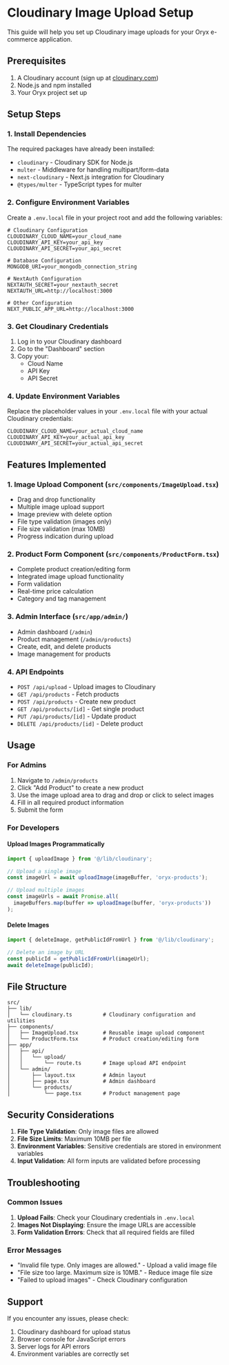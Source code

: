 # Cloudinary Image Upload Setup

This guide will help you set up Cloudinary image uploads for your Oryx e-commerce application.

## Prerequisites

1. A Cloudinary account (sign up at [cloudinary.com](https://cloudinary.com))
2. Node.js and npm installed
3. Your Oryx project set up

## Setup Steps

### 1. Install Dependencies

The required packages have already been installed:
- `cloudinary` - Cloudinary SDK for Node.js
- `multer` - Middleware for handling multipart/form-data
- `next-cloudinary` - Next.js integration for Cloudinary
- `@types/multer` - TypeScript types for multer

### 2. Configure Environment Variables

Create a `.env.local` file in your project root and add the following variables:

```env
# Cloudinary Configuration
CLOUDINARY_CLOUD_NAME=your_cloud_name
CLOUDINARY_API_KEY=your_api_key
CLOUDINARY_API_SECRET=your_api_secret

# Database Configuration
MONGODB_URI=your_mongodb_connection_string

# NextAuth Configuration
NEXTAUTH_SECRET=your_nextauth_secret
NEXTAUTH_URL=http://localhost:3000

# Other Configuration
NEXT_PUBLIC_APP_URL=http://localhost:3000
```

### 3. Get Cloudinary Credentials

1. Log in to your Cloudinary dashboard
2. Go to the "Dashboard" section
3. Copy your:
   - Cloud Name
   - API Key
   - API Secret

### 4. Update Environment Variables

Replace the placeholder values in your `.env.local` file with your actual Cloudinary credentials:

```env
CLOUDINARY_CLOUD_NAME=your_actual_cloud_name
CLOUDINARY_API_KEY=your_actual_api_key
CLOUDINARY_API_SECRET=your_actual_api_secret
```

## Features Implemented

### 1. Image Upload Component (`src/components/ImageUpload.tsx`)

- Drag and drop functionality
- Multiple image upload support
- Image preview with delete option
- File type validation (images only)
- File size validation (max 10MB)
- Progress indication during upload

### 2. Product Form Component (`src/components/ProductForm.tsx`)

- Complete product creation/editing form
- Integrated image upload functionality
- Form validation
- Real-time price calculation
- Category and tag management

### 3. Admin Interface (`src/app/admin/`)

- Admin dashboard (`/admin`)
- Product management (`/admin/products`)
- Create, edit, and delete products
- Image management for products

### 4. API Endpoints

- `POST /api/upload` - Upload images to Cloudinary
- `GET /api/products` - Fetch products
- `POST /api/products` - Create new product
- `GET /api/products/[id]` - Get single product
- `PUT /api/products/[id]` - Update product
- `DELETE /api/products/[id]` - Delete product

## Usage

### For Admins

1. Navigate to `/admin/products`
2. Click "Add Product" to create a new product
3. Use the image upload area to drag and drop or click to select images
4. Fill in all required product information
5. Submit the form

### For Developers

#### Upload Images Programmatically

```typescript
import { uploadImage } from '@/lib/cloudinary';

// Upload a single image
const imageUrl = await uploadImage(imageBuffer, 'oryx-products');

// Upload multiple images
const imageUrls = await Promise.all(
  imageBuffers.map(buffer => uploadImage(buffer, 'oryx-products'))
);
```

#### Delete Images

```typescript
import { deleteImage, getPublicIdFromUrl } from '@/lib/cloudinary';

// Delete an image by URL
const publicId = getPublicIdFromUrl(imageUrl);
await deleteImage(publicId);
```

## File Structure

```
src/
├── lib/
│   └── cloudinary.ts          # Cloudinary configuration and utilities
├── components/
│   ├── ImageUpload.tsx        # Reusable image upload component
│   └── ProductForm.tsx        # Product creation/editing form
├── app/
│   ├── api/
│   │   └── upload/
│   │       └── route.ts       # Image upload API endpoint
│   └── admin/
│       ├── layout.tsx         # Admin layout
│       ├── page.tsx           # Admin dashboard
│       └── products/
│           └── page.tsx       # Product management page
```

## Security Considerations

1. **File Type Validation**: Only image files are allowed
2. **File Size Limits**: Maximum 10MB per file
3. **Environment Variables**: Sensitive credentials are stored in environment variables
4. **Input Validation**: All form inputs are validated before processing

## Troubleshooting

### Common Issues

1. **Upload Fails**: Check your Cloudinary credentials in `.env.local`
2. **Images Not Displaying**: Ensure the image URLs are accessible
3. **Form Validation Errors**: Check that all required fields are filled

### Error Messages

- "Invalid file type. Only images are allowed." - Upload a valid image file
- "File size too large. Maximum size is 10MB." - Reduce image file size
- "Failed to upload images" - Check Cloudinary configuration

## Support

If you encounter any issues, please check:
1. Cloudinary dashboard for upload status
2. Browser console for JavaScript errors
3. Server logs for API errors
4. Environment variables are correctly set 
